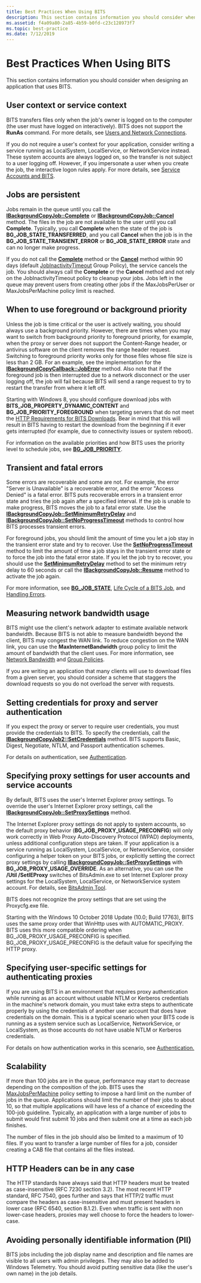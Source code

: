 ```yaml
---
title: Best Practices When Using BITS
description: This section contains information you should consider when designing an application that uses BITS.
ms.assetid: f4a09a80-2a85-4b59-b0fd-c23c128973f7
ms.topic: best-practice
ms.date: 7/12/2019
---
```


# Best Practices When Using BITS

This section contains information you should consider when designing an application that uses BITS.

## User context or service context

BITS transfers files only when the job's owner is logged on to the computer (the user must have logged on interactively). BITS does not support the **RunAs** command. For more details, see [Users and Network Connections](users-and-network-connections.md).

If you do not require a user's context for your application, consider writing a service running as LocalSystem, LocalService, or NetworkService instead. These system accounts are always logged on, so the transfer is not subject to a user logging off. However, if you impersonate a user when you create the job, the interactive logon rules apply. For more details, see [Service Accounts and BITS](service-accounts-and-bits.md).

## Jobs are persistent

Jobs remain in the queue until you call the [**IBackgroundCopyJob::Complete**](/windows/desktop/api/Bits/nf-bits-ibackgroundcopyjob-complete) or [**IBackgroundCopyJob::Cancel**](/windows/desktop/api/Bits/nf-bits-ibackgroundcopyjob-cancel) method. The files in the job are not available to the user until you call **Complete**. Typically, you call **Complete** when the state of the job is **BG\_JOB\_STATE\_TRANSFERRED**, and you call **Cancel** when the job is in the **BG\_JOB\_STATE\_TRANSIENT\_ERROR** or **BG\_JOB\_STATE\_ERROR** state and can no longer make progress.

If you do not call the [**Complete**](/windows/desktop/api/Bits/nf-bits-ibackgroundcopyjob-complete) method or the [**Cancel**](/windows/desktop/api/Bits/nf-bits-ibackgroundcopyjob-cancel) method within 90 days (default [JobInactivityTimeout](group-policies.md) Group Policy), the service cancels the job. You should always call the **Complete** or the **Cancel** method and not rely on the JobInactivityTimeout policy to cleanup your jobs. Jobs left in the queue may prevent users from creating other jobs if the MaxJobsPerUser or MaxJobsPerMachine policy limit is reached.

## When to use foreground or background priority

Unless the job is time critical or the user is actively waiting, you should always use a background priority. However, there are times when you may want to switch from background priority to foreground priority, for example, when the proxy or server does not support the Content-Range header, or antivirus software on the client removes the range header request. Switching to foreground priority works only for those files whose file size is less than 2 GB. For an example, see the implementation for the [**IBackgroundCopyCallback::JobError**](/windows/desktop/api/Bits/nn-bits-ibackgroundcopycallback) method. Also note that if the foreground job is then interrupted due to a network disconnect or the user logging off, the job will fail because BITS will send a range request to try to restart the transfer from where it left off.

Starting with Windows 8, you should configure download jobs with **BITS\_JOB\_PROPERTY\_DYNAMIC\_CONTENT** and **BG\_JOB\_PRIORITY\_FOREGROUND** when targeting servers that do not meet the [HTTP Requirements for BITS Downloads](http-requirements-for-bits-downloads.md). Bear in mind that this will result in BITS having to restart the download from the beginning if it ever gets interrupted (for example, due to connectivity issues or system reboot).

For information on the available priorities and how BITS uses the priority level to schedule jobs, see [**BG\_JOB\_PRIORITY**](/windows/desktop/api/Bits/ne-bits-bg_job_priority).

## Transient and fatal errors

Some errors are recoverable and some are not. For example, the error "Server is Unavailable" is a recoverable error, and the error "Access Denied" is a fatal error. BITS puts recoverable errors in a transient error state and tries the job again after a specified interval. If the job is unable to make progress, BITS moves the job to a fatal error state. Use the [**IBackgroundCopyJob::SetMinimumRetryDelay**](/windows/desktop/api/Bits/nf-bits-ibackgroundcopyjob-setminimumretrydelay) and [**IBackgroundCopyJob::SetNoProgressTimeout**](/windows/desktop/api/Bits/nf-bits-ibackgroundcopyjob-setnoprogresstimeout) methods to control how BITS processes transient errors.

For foreground jobs, you should limit the amount of time you let a job stay in the transient error state and try to recover. Use the [**SetNoProgressTimeout**](/windows/desktop/api/Bits/nf-bits-ibackgroundcopyjob-setnoprogresstimeout) method to limit the amount of time a job stays in the transient error state or to force the job into the fatal error state. If you let the job try to recover, you should use the [**SetMinimumRetryDelay**](/windows/desktop/api/Bits/nf-bits-ibackgroundcopyjob-setminimumretrydelay) method to set the minimum retry delay to 60 seconds or call the [**IBackgroundCopyJob::Resume**](/windows/desktop/api/Bits/nf-bits-ibackgroundcopyjob-resume) method to activate the job again.

For more information, see [**BG\_JOB\_STATE**](/windows/desktop/api/Bits/ne-bits-bg_job_state), [Life Cycle of a BITS Job](life-cycle-of-a-bits-job.md), and [Handling Errors](handling-errors.md).

## Measuring network bandwidth usage

BITS might use the client's network adapter to estimate available network bandwidth. Because BITS is not able to measure bandwidth beyond the client, BITS may congest the WAN link. To reduce congestion on the WAN link, you can use the **MaxInternetBandwidth** group policy to limit the amount of bandwidth that the client uses. For more information, see [Network Bandwidth](network-bandwidth.md) and [Group Policies](group-policies.md).

If you are writing an application that many clients will use to download files from a given server, you should consider a scheme that staggers the download requests so you do not overload the server with requests.

## Setting credentials for proxy and server authentication

If you expect the proxy or server to require user credentials, you must provide the credentials to BITS. To specify the credentials, call the [**IBackgroundCopyJob2::SetCredentials**](/windows/desktop/api/Bits1_5/nf-bits1_5-ibackgroundcopyjob2-setcredentials) method. BITS supports Basic, Digest, Negotiate, NTLM, and Passport authentication schemes.

For details on authentication, see [Authentication](authentication.md).

## Specifying proxy settings for user accounts and service accounts

By default, BITS uses the user's Internet Explorer proxy settings. To override the user's Internet Explorer proxy settings, call the [**IBackgroundCopyJob::SetProxySettings**](/windows/desktop/api/Bits/nf-bits-ibackgroundcopyjob-setproxysettings) method.

The Internet Explorer proxy settings do not apply to system accounts, so the default proxy behavior (**BG\_JOB\_PROXY\_USAGE\_PRECONFIG**) will only work correctly in Web Proxy Auto-Discovery Protocol (WPAD) deployments, unless additional configuration steps are taken. If your application is a service running as LocalSystem, LocalService, or NetworkService, consider configuring a helper token on your BITS jobs, or explicitly setting the correct proxy settings by calling [**IBackgroundCopyJob::SetProxySettings**](/windows/desktop/api/Bits/nf-bits-ibackgroundcopyjob-setproxysettings) with **BG\_JOB\_PROXY\_USAGE\_OVERRIDE**. As an alternative, you can use the **/Util /SetIEProxy** switches of BitsAdmin.exe to set Internet Explorer proxy settings for the LocalSystem, LocalService, or NetworkService system account. For details, see [BitsAdmin Tool](bitsadmin-tool.md).

BITS does not recognize the proxy settings that are set using the Proxycfg.exe file.

Starting with the Windows 10 October 2018 Update (10.0; Build 17763), BITS uses the same proxy order that WinHttp uses with AUTOMATIC_PROXY. BITS uses this more compatible ordering when BG_JOB_PROXY_USAGE_PRECONFIG is specified. BG_JOB_PROXY_USAGE_PRECONFIG is the default value for specifying the HTTP proxy.

## Specifying user-specific settings for authenticating proxies

If you are using BITS in an environment that requires proxy authentication while running as an account without usable NTLM or Kerberos credentials in the machine's network domain, you must take extra steps to authenticate properly by using the credentials of another user account that does have credentials on the domain. This is a typical scenario when your BITS code is running as a system service such as LocalService, NetworkService, or LocalSystem, as those accounts do not have usable NTLM or Kerberos credentials.

For details on how authentication works in this scenario, see [Authentication.](authentication.md)

## Scalability

If more than 100 jobs are in the queue, performance may start to decrease depending on the composition of the job. BITS uses the [MaxJobsPerMachine](group-policies.md) policy setting to impose a hard limit on the number of jobs in the queue. Applications should limit the number of their jobs to about 10, so that multiple applications will have less of a chance of exceeding the 100-job guideline. Typically, an application with a large number of jobs to submit would first submit 10 jobs and then submit one at a time as each job finishes.

The number of files in the job should also be limited to a maximum of 10 files. If you want to transfer a large number of files for a job, consider creating a CAB file that contains all the files instead.

## HTTP Headers can be in any case

The HTTP standards have always said that HTTP headers must be treated as case-insensitive (RFC 7230 section 3.2). The most recent HTTP standard, RFC 7540, goes further and says that HTTP/2 traffic must compare the headers as case-insensitive and must present headers in lower case (RFC 6540, section 8.1.2). Even when traffic is sent with non lower-case headers, proxies may well choose to force the headers to lower-case.

## Avoiding personally identifiable information (PII)

BITS jobs including the job display name and description and file names are visible to all users with admin privileges. They may also be added to Windows Telemetry. You should avoid putting sensitive data (like the user's own name) in the job details.
